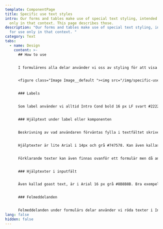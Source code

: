 ```yaml
---
template: ComponentPage
title: Specific use text styles
intro: Our forms and tables make use of special text styling, intended for use
  only in that context. This page describes those.
description: "Our forms and tables make use of special text styling, intended
  for use only in that context. "
category: Text
tabs:
  - name: Design
    content: >-
      ## How to use


      I formulärens alla delar använder vi oss av styling för att visa Labels, beskrivande text och felmeddelanden. Här kommer en beskrivning på dessa.


      <figure class="Image Image__default "><img src="/img/specific-use-text-styles.png" srcset="/img/specific-use-text-styles.png 2x" alt=""><figcaption><div class="Image__caption"></div></figcaption></figure>


      ### Labels


      Som label använder vi alltid Intro Cond bold 16 px LF svart #222222. Gäller både i tabellens labels som formulärs labels. Alla annan text så använder vi Brödtext eller hjälptext.


      ### Hjälptext under label eller komponenten


      Beskrivning av vad användaren förväntas fylla i textfältet skriver du i anslutning till fältet eller komponenten. Ska var max 1 till 2 rader i desktop och mobil. Behöver du mer text kan du använda dig av några olika metoder som finns beskrivna under [General Patterns Read more](../patterns/general-patterns/read-more)  


      Hjälptexter är lite Arial i 14px och grå #747578. Kan även kallas meta.


      Förklarande texter kan även finnas ovanför ett formulär men då använder vi vanlig brödtext.


      ### Hjälptexter i inputfält


      Även kallad goast text, är i Arial 16 px grå #8B8B8B. Bra exempel på hjälptext i fält är tex. ABC123 eller ååååmmdd-nnnn, en snabb input i vad vi tänker oss var data och antal tecken direkt i fältet. Texten försvinner när man börjar mata in text i fältet.


      ### Felmeddelanden


      Felmeddelanden under formulärs delar använder vi röda texter i Intro Cond Bold 14 px i LF röd #E30613.
lang: false
hidden: false
---
```

